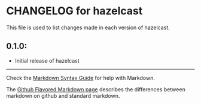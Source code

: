 # CHANGELOG for hazelcast

This file is used to list changes made in each version of hazelcast.

## 0.1.0:

* Initial release of hazelcast

- - - 
Check the [Markdown Syntax Guide](http://daringfireball.net/projects/markdown/syntax) for help with Markdown.

The [Github Flavored Markdown page](http://github.github.com/github-flavored-markdown/) describes the differences between markdown on github and standard markdown.
